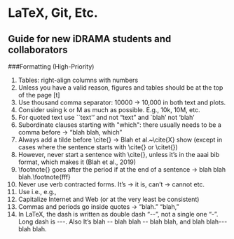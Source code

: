 # LaTeX, Git, Etc.
## Guide for new iDRAMA students and collaborators

###Formatting (High-Priority)

1. Tables: right-align columns with numbers
2. Unless you have a valid reason, figures and tables should be at the top of the page [t]
3. Use thousand comma separator: 10000 -> 10,000 in both text and plots. 
4. Consider using k or M as much as possible. E.g., 10k, 10M, etc.
5. For quoted text use ``text'’ and not “text” and `blah’ not ‘blah’
6. Subordinate clauses starting with "which": there usually needs to be a comma before → “blah blah, which”
7. Always add a tilde before \cite{} → Blah et al.~\cite{X} show (except in cases where the sentence starts with \cite{} or \citet{})
8. However, never start a sentence with \cite{}, unless it’s in the aaai bib format, which makes it (Blah et al., 2019)
9. \footnote{} goes after the period if at the end of a sentence → blah blah blah.\footnote{fff}
10. Never use verb contracted forms. It’s -> it is, can’t -> cannot etc.
11. Use i.e., e.g., 
12. Capitalize Internet and Web (or at the very least be consistent)
13. Commas and periods go inside quotes → “blah.”  “blah,”
14. In LaTeX, the dash is written as double dash “--”, not a single one “-”. Long dash is ---. Also It’s blah -- blah blah -- blah blah, and blah blah---blah blah.
